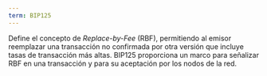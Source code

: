 ```yaml
---
term: BIP125
---
```


Define el concepto de *Replace-by-Fee* (RBF), permitiendo al emisor reemplazar una transacción no confirmada por otra versión que incluye tasas de transacción más altas. BIP125 proporciona un marco para señalizar RBF en una transacción y para su aceptación por los nodos de la red.